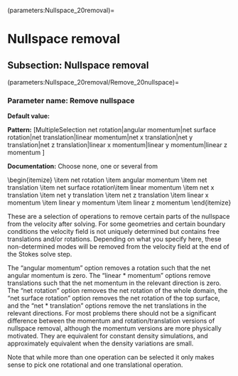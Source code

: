 (parameters:Nullspace_20removal)=
# Nullspace removal


## **Subsection:** Nullspace removal


(parameters:Nullspace_20removal/Remove_20nullspace)=
### __Parameter name:__ Remove nullspace
**Default value:**

**Pattern:** [MultipleSelection net rotation|angular momentum|net surface rotation|net translation|linear momentum|net x translation|net y translation|net z translation|linear x momentum|linear y momentum|linear z momentum ]

**Documentation:** Choose none, one or several from

\begin{itemize} \item net rotation \item angular momentum \item net translation \item net surface rotation\item linear momentum \item net x translation \item net y translation \item net z translation \item linear x momentum \item linear y momentum \item linear z momentum \end{itemize}

These are a selection of operations to remove certain parts of the nullspace from the velocity after solving. For some geometries and certain boundary conditions the velocity field is not uniquely determined but contains free translations and/or rotations. Depending on what you specify here, these non-determined modes will be removed from the velocity field at the end of the Stokes solve step.


The &ldquo;angular momentum&rdquo; option removes a rotation such that the net angular momentum is zero. The &ldquo;linear * momentum&rdquo; options remove translations such that the net momentum in the relevant direction is zero.  The &ldquo;net rotation&rdquo; option removes the net rotation of the whole domain, the &ldquo;net surface rotation&rdquo; option removes the net rotation of the top surface, and the &ldquo;net * translation&rdquo; options remove the net translations in the relevant directions.  For most problems there should not be a significant difference between the momentum and rotation/translation versions of nullspace removal, although the momentum versions are more physically motivated. They are equivalent for constant density simulations, and approximately equivalent when the density variations are small.

Note that while more than one operation can be selected it only makes sense to pick one rotational and one translational operation.
